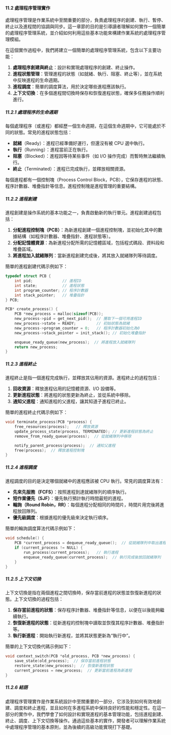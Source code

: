 #### 11.2 處理程序管理實作

處理程序管理是作業系統中至關重要的部分，負責處理程序的創建、執行、暫停、終止以及進程間的協調與同步。這一章節的目的是引導讀者理解如何實作一個簡單的處理程序管理系統，並介紹如何利用這些基本功能來構建作業系統的處理程序管理模組。

在這個實作過程中，我們將建立一個簡單的處理程序管理系統，包含以下主要功能：

1. **處理程序創建與終止**：設計和實現處理程序的創建、終止操作。
2. **進程狀態管理**：管理進程的狀態（如就緒、執行、阻塞、終止等），並在系統中反映進程的生命週期。
3. **進程調度**：簡單的調度算法，用於決定哪些進程應該執行。
4. **上下文切換**：在多個進程間切換時保存和恢復進程狀態，確保多任務操作順利進行。

##### 11.2.1 處理程序的生命週期

每個處理程序（或進程）都經歷一個生命週期，在這個生命週期中，它可能處於不同的狀態。常見的進程狀態包括：

- **就緒**（Ready）：進程已經準備好運行，但還沒有被 CPU 選中執行。
- **執行**（Running）：進程當前正在執行。
- **阻塞**（Blocked）：進程因等待某些事件（如 I/O 操作完成）而暫時無法繼續執行。
- **終止**（Terminated）：進程已完成執行，並釋放相關資源。

每個進程都有一個控制塊（Process Control Block，PCB），它保存進程的狀態、程序計數器、堆疊指針等信息。進程控制塊是進程管理的重要結構。

##### 11.2.2 進程創建

進程創建是操作系統的基本功能之一，負責啟動新的執行單元。進程創建過程包括：

1. **分配進程控制塊（PCB）**：為新進程創建一個進程控制塊，並初始化其中的數據結構（如程序計數器、堆疊指針、進程狀態等）。
2. **分配記憶體資源**：為新進程分配所需的記憶體區域，包括程式碼段、資料段和堆疊區域。
3. **將進程加入就緒隊列**：當新進程創建完成後，將其放入就緒隊列等待調度。

簡單的進程創建代碼示例如下：

```c
typedef struct PCB {
    int pid;             // 進程ID
    int state;           // 進程狀態
    int program_counter; // 程序計數器
    int stack_pointer;   // 堆疊指針
} PCB;

PCB* create_process() {
    PCB *new_process = malloc(sizeof(PCB));
    new_process->pid = get_next_pid();  // 獲取下一個可用進程ID
    new_process->state = READY;         // 初始狀態為就緒
    new_process->program_counter = 0;   // 程序計數器初始化為0
    new_process->stack_pointer = init_stack(); // 初始化堆疊指針

    enqueue_ready_queue(new_process);  // 將進程放入就緒隊列
    return new_process;
}
```

##### 11.2.3 進程終止

進程終止是指一個進程完成執行，並釋放其佔用的資源。進程終止的過程包括：

1. **回收資源**：釋放進程佔用的記憶體資源、I/O 設備等。
2. **更新進程狀態**：將進程的狀態更新為終止，並從系統中移除。
3. **通知父進程**：通知進程的父進程，讓其知道子進程已終止。

簡單的進程終止代碼示例如下：

```c
void terminate_process(PCB *process) {
    free_resources(process);   // 釋放資源
    update_process_state(process, TERMINATED); // 更新進程狀態為終止
    remove_from_ready_queue(process);  // 從就緒隊列中移除

    notify_parent_process(process);  // 通知父進程
    free(process);  // 釋放進程控制塊
}
```

##### 11.2.4 進程調度

進程調度的目的是決定哪個就緒中的進程應該被 CPU 執行。常見的調度算法有：

- **先來先服務（FCFS）**：按照進程到達就緒隊列的順序執行。
- **短作業優先（SJF）**：優先執行預計執行時間最短的進程。
- **輪詢（Round Robin，RR）**：每個進程分配相同的時間片，時間片用完後將進程放回隊列。
- **優先級調度**：根據進程的優先級來決定執行順序。

簡單的輪詢調度算法代碼示例如下：

```c
void schedule() {
    PCB *current_process = dequeue_ready_queue();  // 從就緒隊列中取出進程
    if (current_process != NULL) {
        run_process(current_process);   // 執行進程
        enqueue_ready_queue(current_process);  // 執行完成後放回就緒隊列
    }
}
```

##### 11.2.5 上下文切換

上下文切換是指在兩個進程之間切換時，保存當前進程的狀態並恢復新進程的狀態。上下文切換的過程包括：

1. **保存當前進程的狀態**：保存程序計數器、堆疊指針等信息，以便在以後能夠繼續執行。
2. **恢復新進程的狀態**：從新進程的控制塊中讀取並恢復其程序計數器、堆疊指針等。
3. **執行新進程**：開始執行新進程，並將其狀態更新為“執行中”。

簡單的上下文切換代碼示例如下：

```c
void context_switch(PCB *old_process, PCB *new_process) {
    save_state(old_process);  // 保存當前進程狀態
    restore_state(new_process);  // 恢復新進程狀態
    current_process = new_process;  // 更新當前進程為新進程
}
```

##### 11.2.6 結語

處理程序管理實作是作業系統設計中至關重要的一部分，它涉及到如何有效地創建、調度和終止進程，並且如何在多進程系統中保持良好的性能和穩定性。在這一部分的實作中，我們學會了如何設計和實現進程的基本管理功能，包括進程創建、終止、調度、上下文切換等操作。通過這些基本的實作，開發者可以理解作業系統中處理程序管理的基本原則，並為後續的高級功能實現打下基礎。